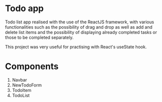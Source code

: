 # Todo app

Todo list app realised with the use of the ReactJS framework, with various functionalities such as the possibility of drag and drop as well as add and delete list items and the possibility of displaying already completed tasks or those to be completed separately.

This project was very useful for practising with React's useState hook.

# Components

1. Navbar
2. NewTodoForm
3. TodoItem
4. TodoList
